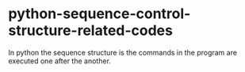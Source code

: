 # python-sequence-control-structure-related-codes

In python the sequence structure is the commands in the program are executed one after the another.
